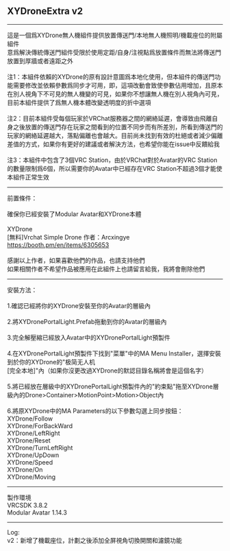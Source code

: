 <h2>XYDroneExtra v2</h2>

------------------------------

這是一個爲XYDrone無人機組件提供放置傳送門/本地無人機照明/機載座位的附屬組件<br>
意爲解決傳統傳送門組件受限於使用定距/自身/注視點爲放置條件而無法將傳送門放置到厚牆或者遠距之外<br>
<br>
注1：本組件依賴的XYDrone的原有設計意圖爲本地化使用，但本組件的傳送門功能需要修改並依賴參數爲同步才可用，即，這項改動會致使參數佔用增加，且原本在別人視角下不可見的無人機變的可見，如果你不想讓無人機在別人視角內可見，目前本組件提供了爲無人機本體改變透明度的折中選項<br>
<br>
注2：目前本組件受每個玩家於VRChat服務器之間的網絡延遲，會導致由飛離自身之後放置的傳送門存在玩家之間看到的位置不同步而有所差別，所看到傳送門的玩家的網絡延遲越大，落點偏離也會越大。目前尚未找到有效的杜絕或者減少偏離差值的方式，如果你有更好的建議或者解決方法，也希望你能在issue中反饋給我<br>
<br>
注3：本組件中包含了3個VRC Station，由於VRChat對於Avatar的VRC Station的數量限制爲6個，所以需要你的Avatar中已經存在VRC Station不超過3個才能使本組件正常生效<br>

------------------------------

前置條件：<br>
<br>
確保你已經安裝了Modular Avatar和XYDrone本體<br>
<br>
XYDrone<br>
[無料]Vrchat Simple Drone 作者：Arcxingye<br>
https://booth.pm/en/items/6305653<br>
<br>
感謝以上作者，如果喜歡他們的作品，也請支持他們<br>
如果相關作者不希望作品被應用在此組件上也請留言給我，我將會刪除他們<br>

------------------------------

安裝方法：<br>
<br>
1.確認已經將你的XYDrone安裝至你的Avatar的層級內<br>
<br>
2.將XYDronePortalLight.Prefab拖動到你的Avatar的層級內<br>
<br>
3.完全解壓縮已經放入Avatar中的XYDronePortalLight預製件<br>
<br>
4.在XYDronePortalLight預製件下找到"菜單"中的MA Menu Installer，選擇安裝到於你的XYDrone的"极简无人机<br>[完全本地]"內（如果你沒更改過XYDrone的默認目錄名稱將會是這個名字）<br>
<br>
5.將已經放在層級中的XYDronePortalLight預製件內的"約束點"拖至XYDrone層級內的Drone>Container>MotionPoint>Motion>Object內<br>
<br>
6.將原XYDrone中的MA Parameters的以下參數勾選上同步按鈕：<br>
XYDrone/Follow<br>
XYDrone/ForBackWard<br>
XYDrone/LeftRight<br>
XYDrone/Reset<br>
XYDrone/TurnLeftRight<br>
XYDrone/UpDown<br>
XYDrone/Speed<br>
XYDrone/On<br>
XYDrone/Moving<br>

------------------------------

製作環境<br>
VRCSDK 3.8.2<br>
Modular Avatar 1.14.3<br>

------------------------------

Log:<br>
v2：新增了機載座位，計劃之後添加全屏視角切換開關和濾鏡功能<br>